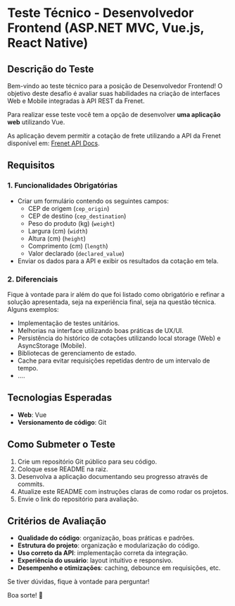 # Teste Técnico - Desenvolvedor Frontend (ASP.NET MVC, Vue.js, React Native)

## Descrição do Teste
Bem-vindo ao teste técnico para a posição de Desenvolvedor Frontend! O objetivo deste desafio é avaliar suas habilidades na criação de interfaces Web e Mobile integradas à API REST da Frenet.

Para realizar esse teste você tem a opção de desenvolver **uma aplicação web** utilizando Vue.

As aplicação devem permitir a cotação de frete utilizando a API da Frenet disponível em: [Frenet API Docs](https://frenetapi.docs.apiary.io/#reference/shipping/shippingquote/post).

## Requisitos
### 1. Funcionalidades Obrigatórias

- Criar um formulário contendo os seguintes campos:
	- CEP de origem (`cep_origin`)
	- CEP de destino (`cep_destination`)
	- Peso do produto (kg) (`weight`)
	- Largura (cm) (`width`)
	- Altura (cm) (`height`)
	- Comprimento (cm) (`length`)
	- Valor declarado (`declared_value`)
- Enviar os dados para a API e exibir os resultados da cotação em tela.

### 2. Diferenciais

Fique à vontade para ir além do que foi listado como obrigatório e refinar a solução apresentada, seja na experiência final, seja na questão técnica. Alguns exemplos:

- Implementação de testes unitários.
- Melhorias na interface utilizando boas práticas de UX/UI.
- Persistência do histórico de cotações utilizando local storage (Web) e AsyncStorage (Mobile).
- Bibliotecas de gerenciamento de estado.
- Cache para evitar requisições repetidas dentro de um intervalo de tempo.
- ....

## Tecnologias Esperadas

- **Web**: Vue
- **Versionamento de código**: Git

## Como Submeter o Teste

1. Crie um repositório Git público para seu código.
2. Coloque esse README na raiz.
3. Desenvolva a aplicação documentando seu progresso através de commits.
4. Atualize este README com instruções claras de como rodar os projetos.
5. Envie o link do repositório para avaliação.

## Critérios de Avaliação

- **Qualidade do código**: organização, boas práticas e padrões.
- **Estrutura do projeto**: organização e modularização do código.
- **Uso correto da API**: implementação correta da integração.
- **Experiência do usuário**: layout intuitivo e responsivo.
- **Desempenho e otimizações**: caching, debounce em requisições, etc.

Se tiver dúvidas, fique à vontade para perguntar!

Boa sorte! 🚀

